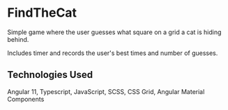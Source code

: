# FindTheCat

Simple game where the user guesses what square on a grid a cat is hiding behind.

Includes timer and records the user's best times and number of guesses.

## Technologies Used

Angular 11, Typescript, JavaScript, SCSS, CSS Grid, Angular Material Components


